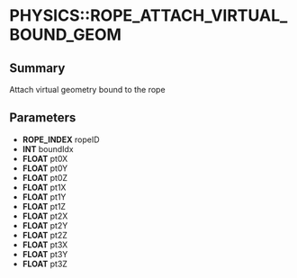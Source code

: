 # PHYSICS::ROPE_ATTACH_VIRTUAL_BOUND_GEOM

## Summary
Attach virtual geometry bound to the rope

## Parameters
* **ROPE_INDEX** ropeID
* **INT** boundIdx
* **FLOAT** pt0X
* **FLOAT** pt0Y
* **FLOAT** pt0Z
* **FLOAT** pt1X
* **FLOAT** pt1Y
* **FLOAT** pt1Z
* **FLOAT** pt2X
* **FLOAT** pt2Y
* **FLOAT** pt2Z
* **FLOAT** pt3X
* **FLOAT** pt3Y
* **FLOAT** pt3Z